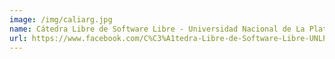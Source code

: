 ```yaml
---
image: /img/caliarg.jpg
name: Cátedra Libre de Software Libre - Universidad Nacional de La Plata Argentina
url: https://www.facebook.com/C%C3%A1tedra-Libre-de-Software-Libre-UNLP-47117258173/
---
```

